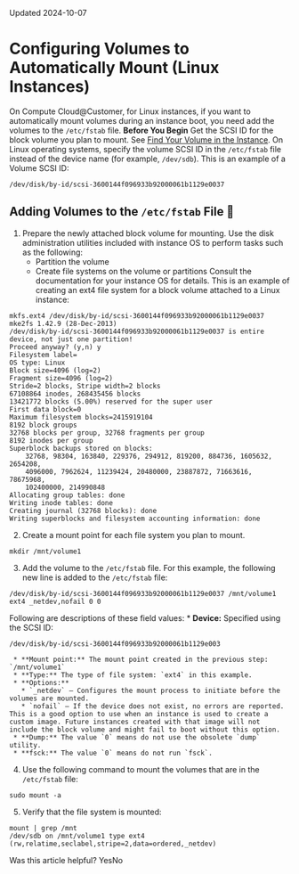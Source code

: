 Updated 2024-10-07
# Configuring Volumes to Automatically Mount (Linux Instances)
On Compute Cloud@Customer, for Linux instances, if you want to automatically mount volumes during an instance boot, you need add the volumes to the `/etc/fstab` file.
**Before You Begin**
Get the SCSI ID for the block volume you plan to mount. See [Find Your Volume in the Instance](https://docs.oracle.com/en-us/iaas/compute-cloud-at-customer/topics/block/find-your-volume-in-the-instance.htm#find-volume-in-the-instance "In Compute Cloud@Customer, when a block volume is initially attached to an instance, the instance sees the volume as a new disk, for example: as device /dev/sdb. This procedure describes how to list the disk devices in an instance so that you can find the volume and administer it in the OS.").
On Linux operating systems, specify the volume SCSI ID in the `/etc/fstab` file instead of the device name (for example, `/dev/sdb`). This is an example of a Volume SCSI ID:
```
/dev/disk/by-id/scsi-3600144f096933b92000061b1129e0037
```

## Adding Volumes to the `/etc/fstab` File 🔗 
  1. Prepare the newly attached block volume for mounting.
Use the disk administration utilities included with instance OS to perform tasks such as the following:
     * Partition the volume
     * Create file systems on the volume or partitions
Consult the documentation for your instance OS for details.
This is an example of creating an ext4 file system for a block volume attached to a Linux instance:
```
mkfs.ext4 /dev/disk/by-id/scsi-3600144f096933b92000061b1129e0037
mke2fs 1.42.9 (28-Dec-2013)
/dev/disk/by-id/scsi-3600144f096933b92000061b1129e0037 is entire device, not just one partition!
Proceed anyway? (y,n) y
Filesystem label=
OS type: Linux
Block size=4096 (log=2)
Fragment size=4096 (log=2)
Stride=2 blocks, Stripe width=2 blocks
67108864 inodes, 268435456 blocks
13421772 blocks (5.00%) reserved for the super user
First data block=0
Maximum filesystem blocks=2415919104
8192 block groups
32768 blocks per group, 32768 fragments per group
8192 inodes per group
Superblock backups stored on blocks:
    32768, 98304, 163840, 229376, 294912, 819200, 884736, 1605632, 2654208,
    4096000, 7962624, 11239424, 20480000, 23887872, 71663616, 78675968,
    102400000, 214990848
Allocating group tables: done
Writing inode tables: done
Creating journal (32768 blocks): done
Writing superblocks and filesystem accounting information: done
```

  2. Create a mount point for each file system you plan to mount.
```
mkdir /mnt/volume1
```

  3. Add the volume to the `/etc/fstab` file.
For this example, the following new line is added to the `/etc/fstab` file:
```
/dev/disk/by-id/scsi-3600144f096933b92000061b1129e0037 /mnt/volume1 ext4 _netdev,nofail 0 0
```

Following are descriptions of these field values:
     * **Device:** Specified using the SCSI ID:
```
/dev/disk/by-id/scsi-3600144f096933b92000061b1129e003
```

     * **Mount point:** The mount point created in the previous step: `/mnt/volume1`
     * **Type:** The type of file system: `ext4` in this example.
     * **Options:**
       * `_netdev` – Configures the mount process to initiate before the volumes are mounted.
       * `nofail` – If the device does not exist, no errors are reported. This is a good option to use when an instance is used to create a custom image. Future instances created with that image will not include the block volume and might fail to boot without this option.
     * **Dump:** The value `0` means do not use the obsolete `dump` utility.
     * **fsck:** The value `0` means do not run `fsck`.
  4. Use the following command to mount the volumes that are in the `/etc/fstab` file:
```
sudo mount -a
```

  5. Verify that the file system is mounted:
```
mount | grep /mnt
/dev/sdb on /mnt/volume1 type ext4 (rw,relatime,seclabel,stripe=2,data=ordered,_netdev)
```



Was this article helpful?
YesNo

